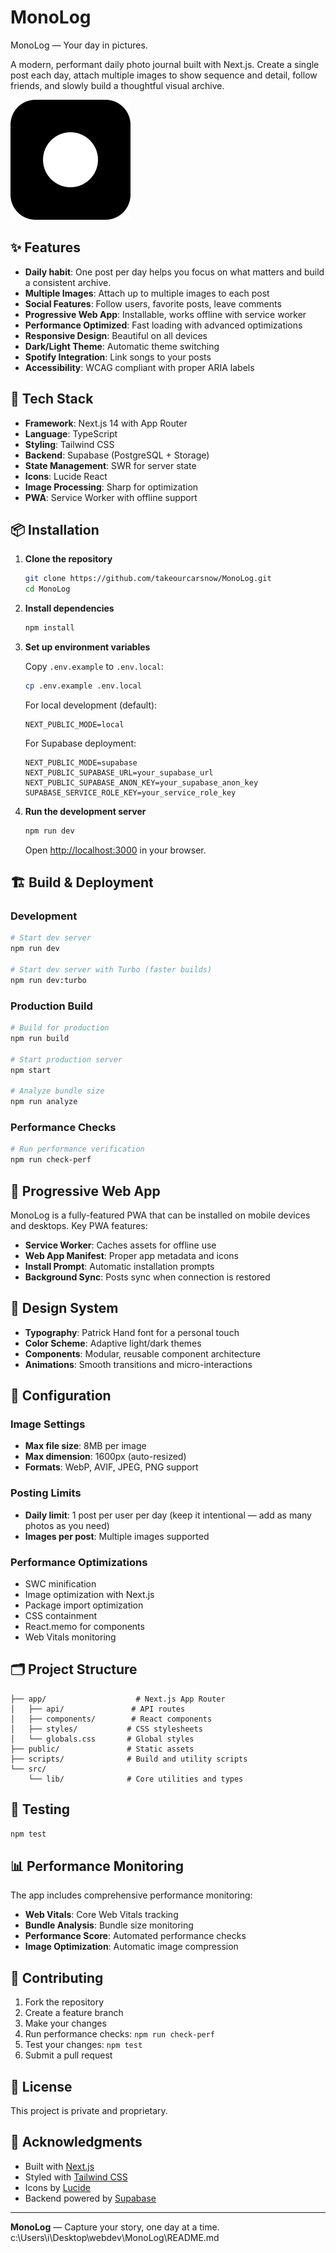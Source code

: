 # MonoLog

MonoLog — Your day in pictures.

A modern, performant daily photo journal built with Next.js. Create a single post each day, attach multiple images to show sequence and detail, follow friends, and slowly build a thoughtful visual archive.

![MonoLog](public/logo.svg)

## ✨ Features

- **Daily habit**: One post per day helps you focus on what matters and build a consistent archive.
- **Multiple Images**: Attach up to multiple images to each post
- **Social Features**: Follow users, favorite posts, leave comments
- **Progressive Web App**: Installable, works offline with service worker
- **Performance Optimized**: Fast loading with advanced optimizations
- **Responsive Design**: Beautiful on all devices
- **Dark/Light Theme**: Automatic theme switching
- **Spotify Integration**: Link songs to your posts
- **Accessibility**: WCAG compliant with proper ARIA labels

## 🚀 Tech Stack

- **Framework**: Next.js 14 with App Router
- **Language**: TypeScript
- **Styling**: Tailwind CSS
- **Backend**: Supabase (PostgreSQL + Storage)
- **State Management**: SWR for server state
- **Icons**: Lucide React
- **Image Processing**: Sharp for optimization
- **PWA**: Service Worker with offline support

## 📦 Installation

1. **Clone the repository**
   ```bash
   git clone https://github.com/takeourcarsnow/MonoLog.git
   cd MonoLog
   ```

2. **Install dependencies**
   ```bash
   npm install
   ```

3. **Set up environment variables**

   Copy `.env.example` to `.env.local`:
   ```bash
   cp .env.example .env.local
   ```

   For local development (default):
   ```env
   NEXT_PUBLIC_MODE=local
   ```

   For Supabase deployment:
   ```env
   NEXT_PUBLIC_MODE=supabase
   NEXT_PUBLIC_SUPABASE_URL=your_supabase_url
   NEXT_PUBLIC_SUPABASE_ANON_KEY=your_supabase_anon_key
   SUPABASE_SERVICE_ROLE_KEY=your_service_role_key
   ```

4. **Run the development server**
   ```bash
   npm run dev
   ```

   Open [http://localhost:3000](http://localhost:3000) in your browser.

## 🏗️ Build & Deployment

### Development
```bash
# Start dev server
npm run dev

# Start dev server with Turbo (faster builds)
npm run dev:turbo
```

### Production Build
```bash
# Build for production
npm run build

# Start production server
npm start

# Analyze bundle size
npm run analyze
```

### Performance Checks
```bash
# Run performance verification
npm run check-perf
```

## 📱 Progressive Web App

MonoLog is a fully-featured PWA that can be installed on mobile devices and desktops. Key PWA features:

- **Service Worker**: Caches assets for offline use
- **Web App Manifest**: Proper app metadata and icons
- **Install Prompt**: Automatic installation prompts
- **Background Sync**: Posts sync when connection is restored

## 🎨 Design System

- **Typography**: Patrick Hand font for a personal touch
- **Color Scheme**: Adaptive light/dark themes
- **Components**: Modular, reusable component architecture
- **Animations**: Smooth transitions and micro-interactions

## 🔧 Configuration

### Image Settings
- **Max file size**: 8MB per image
- **Max dimension**: 1600px (auto-resized)
- **Formats**: WebP, AVIF, JPEG, PNG support

### Posting Limits
- **Daily limit**: 1 post per user per day (keep it intentional — add as many photos as you need)
- **Images per post**: Multiple images supported

### Performance Optimizations
- SWC minification
- Image optimization with Next.js
- Package import optimization
- CSS containment
- React.memo for components
- Web Vitals monitoring

## 🗂️ Project Structure

```
├── app/                    # Next.js App Router
│   ├── api/               # API routes
│   ├── components/        # React components
│   ├── styles/           # CSS stylesheets
│   └── globals.css       # Global styles
├── public/               # Static assets
├── scripts/              # Build and utility scripts
└── src/
    └── lib/              # Core utilities and types
```

## 🧪 Testing

```bash
npm test
```

## 📊 Performance Monitoring

The app includes comprehensive performance monitoring:

- **Web Vitals**: Core Web Vitals tracking
- **Bundle Analysis**: Bundle size monitoring
- **Performance Score**: Automated performance checks
- **Image Optimization**: Automatic image compression

## 🤝 Contributing

1. Fork the repository
2. Create a feature branch
3. Make your changes
4. Run performance checks: `npm run check-perf`
5. Test your changes: `npm test`
6. Submit a pull request

## 📄 License

This project is private and proprietary.

## 🙏 Acknowledgments

- Built with [Next.js](https://nextjs.org/)
- Styled with [Tailwind CSS](https://tailwindcss.com/)
- Icons by [Lucide](https://lucide.dev/)
- Backend powered by [Supabase](https://supabase.com/)

---

**MonoLog** — Capture your story, one day at a time.</content>
<parameter name="filePath">c:\Users\i\Desktop\webdev\MonoLog\README.md